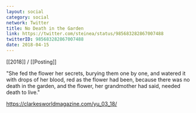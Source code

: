 ```yaml
---
layout: social
category: social
network: Twitter
title: No Death in the Garden
link: https://twitter.com/steinea/status/985683282867007488
twitterID: 985683282867007488
date: 2018-04-15
---
```


[[2018]] / [[Posting]]

"She fed the flower her secrets, burying them one by one, and watered it with drops of her blood, red as the flower had been, because there was no death in the garden, and the flower, her grandmother had said, needed death to live."

<https://clarkesworldmagazine.com/yu_03_18/>
